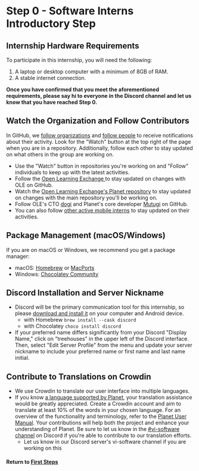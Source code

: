 # Step 0 - Software Interns Introductory Step

## Internship Hardware Requirements

To participate in this internship, you will need the following:

1. A laptop or desktop computer with a minimum of 8GB of RAM.
2. A stable internet connection.

**Once you have confirmed that you meet the aforementioned requirements, please say hi to everyone in the Discord channel and let us know that you have reached Step 0.**

## Watch the Organization and Follow Contributors

In GitHub, we [follow organizations](https://docs.github.com/en/get-started/exploring-projects-on-github/following-organizations) and [follow people](https://docs.github.com/en/get-started/exploring-projects-on-github/following-people) to receive notifications about their activity. Look for the "Watch" button at the top right of the page when you are in a repository. Additionally, follow each other to stay updated on what others in the group are working on.

- Use the "Watch" button in repositories you're working on and "Follow" individuals to keep up with the latest activities.
- Follow the [Open Learning Exchange
](https://github.com/open-learning-exchange) to stay updated on changes with OLE on GitHub.
- Watch the [Open Learning Exchange's Planet repository](https://github.com/open-learning-exchange/planet) to stay updated on changes with the main repository you'll be working on.
- Follow OLE's CTO [dogi](https://github.com/dogi) and Planet's core developer [Mutugi](https://github.com/Mutugiii) on GitHub.
- You can also follow [other active mobile interns](vi-team.md) to stay updated on their activities.

## Package Management (macOS/Windows)

If you are on macOS or Windows, we recommend you get a package manager:

- macOS: [Homebrew](https://brew.sh/) or [MacPorts](https://www.macports.org/)
- Windows: [Chocolatey Community](https://community.chocolatey.org/)

## Discord Installation and Server Nickname

- Discord will be the primary communication tool for this internship, so please [download and install it](https://discord.com/download) on your computer and Android device.
   - with Homebrew `brew install --cask discord`
   - with Chocolatey `choco install discord`
- If your preferred name differs significantly from your Discord "Display Name," click on "treehouses" in the upper left of the Discord interface. Then, select "Edit Server Profile" from the menu and update your server nickname to include your preferred name or first name and last name initial.

## Contribute to Translations on Crowdin
- We use Crowdin to translate our user interface into multiple languages.
- If you know [a language supported by Planet](https://crowdin.com/project/ole-planet), your translation assistance would be greatly appreciated. Create a Crowdin account and aim to translate at least 10% of the words in your chosen language. For an overview of the functionality and terminology, refer to the [Planet User Manual](#!./pages/techgenius/tg-planet-user-manual.md). Your contributions will help both the project and enhance your understanding of Planet. Be sure to let us know in the [#vi-software channel](https://discord.com/channels/1079980988421132369/1229437557843169280) on Discord if you're able to contribute to our translation efforts.
  - Let us know in our Discord server's vi-software channel if you are working on this

#### Return to [First Steps](vi-first-steps.md#Step_0_-_Introductory_Step)
